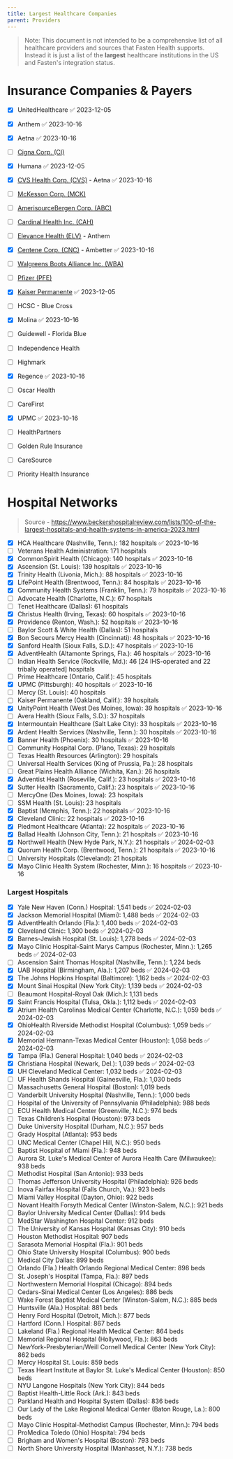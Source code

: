 ```yaml
---
title: Largest Healthcare Companies
parent: Providers
---
```


> Note: This document is not intended to be a comprehensive list of all healthcare providers and sources that Fasten Health supports. Instead it is just a list of the **largest** healthcare institutions in the US and Fasten's integration status. 

# Insurance Companies & Payers

- [x] UnitedHealthcare ✅ 2023-12-05
- [x] Anthem ✅ 2023-10-16
- [x] Aetna ✅ 2023-10-16
- [ ] [Cigna Corp. (CI)](https://www.investopedia.com/markets/quote?tvwidgetsymbol=CI)
- [x] Humana ✅ 2023-12-05
- [x] [CVS Health Corp. (CVS)](https://www.investopedia.com/markets/quote?tvwidgetsymbol=CVS) - Aetna ✅ 2023-10-16
- [ ] [McKesson Corp. (MCK)](https://www.investopedia.com/markets/quote?tvwidgetsymbol=MCK)
- [ ] [AmerisourceBergen Corp. (ABC)](https://www.investopedia.com/markets/quote?tvwidgetsymbol=ABC)
- [ ] [Cardinal Health Inc. (CAH)](https://www.investopedia.com/markets/quote?tvwidgetsymbol=CAH)
- [ ] [Elevance Health (ELV)](https://www.investopedia.com/markets/quote?tvwidgetsymbol=ELV) - Anthem
- [x] [Centene Corp. (CNC)](https://www.investopedia.com/markets/quote?tvwidgetsymbol=CNC) - Ambetter ✅ 2023-10-16
- [ ] [Walgreens Boots Alliance Inc. (WBA)](https://www.investopedia.com/markets/quote?tvwidgetsymbol=WBA)
- [ ] [Pfizer (PFE)](https://www.investopedia.com/markets/quote?tvwidgetsymbol=PFE)
- [x] [Kaiser Permanente](https://www.valuepenguin.com/largest-health-insurance-companies#kaiser "Kaiser Permanente") ✅ 2023-12-05
- [ ] HCSC - Blue Cross
- [x] Molina ✅ 2023-10-16
- [ ] Guidewell - Florida Blue
- [ ] Independence Health
- [ ] Highmark
- [x] Regence ✅ 2023-10-16
- [ ] Oscar Health
- [ ] CareFirst
- [x] UPMC ✅ 2023-10-16
- [ ] HealthPartners
- [ ] Golden Rule Insurance
- [ ] CareSource
- [ ] Priority Health Insurance


# Hospital Networks

> Source - https://www.beckershospitalreview.com/lists/100-of-the-largest-hospitals-and-health-systems-in-america-2023.html


- [x] HCA Healthcare (Nashville, Tenn.): 182 hospitals ✅ 2023-10-16
- [ ] Veterans Health Administration: 171 hospitals   
- [x] CommonSpirit Health (Chicago): 140 hospitals ✅ 2023-10-16
- [x] Ascension (St. Louis): 139 hospitals ✅ 2023-10-16
- [x] Trinity Health (Livonia, Mich.): 88 hospitals ✅ 2023-10-16
- [x] LifePoint Health (Brentwood, Tenn.): 84 hospitals ✅ 2023-10-16
- [x] Community Health Systems (Franklin, Tenn.): 79 hospitals ✅ 2023-10-16
- [ ] Advocate Health (Charlotte, N.C.): 67 hospitals   
- [ ] Tenet Healthcare (Dallas): 61 hospitals   
- [x] Christus Health (Irving, Texas): 60 hospitals ✅ 2023-10-16
- [x] Providence (Renton, Wash.): 52 hospitals ✅ 2023-10-16
- [ ] Baylor Scott & White Health (Dallas): 51 hospitals   
- [x] Bon Secours Mercy Health (Cincinnati): 48 hospitals ✅ 2023-10-16
- [x] Sanford Health (Sioux Falls, S.D.): 47 hospitals ✅ 2023-10-16
- [x] AdventHealth (Altamonte Springs, Fla.): 46 hospitals ✅ 2023-10-16
- [ ] Indian Health Service (Rockville, Md.): 46 [24 IHS-operated and 22 tribally operated] hospitals  
- [ ] Prime Healthcare (Ontario, Calif.): 45 hospitals   
- [x] UPMC (Pittsburgh): 40 hospitals ✅ 2023-10-16
- [ ] Mercy (St. Louis): 40 hospitals    
- [ ] Kaiser Permanente (Oakland, Calif.): 39 hospitals    
- [x] UnityPoint Health (West Des Moines, Iowa): 39 hospitals ✅ 2023-10-16
- [ ] Avera Health (Sioux Falls, S.D.): 37 hospitals    
- [x] Intermountain Healthcare (Salt Lake City): 33 hospitals ✅ 2023-10-16
- [x] Ardent Health Services (Nashville, Tenn.): 30 hospitals ✅ 2023-10-16
- [x] Banner Health (Phoenix): 30 hospitals ✅ 2023-10-16
- [ ] Community Hospital Corp. (Plano, Texas): 29 hospitals  
- [ ] Texas Health Resources (Arlington): 29 hospitals   
- [ ] Universal Health Services (King of Prussia, Pa.): 28 hospitals 
- [ ] Great Plains Health Alliance (Wichita, Kan.): 26 hospitals  
- [x] Adventist Health (Roseville, Calif.): 23 hospitals ✅ 2023-10-16
- [x] Sutter Health (Sacramento, Calif.): 23 hospitals ✅ 2023-10-16
- [ ] MercyOne (Des Moines, Iowa): 23 hospitals   
- [ ] SSM Health (St. Louis): 23 hospitals    
- [x] Baptist (Memphis, Tenn.): 22 hospitals ✅ 2023-10-16
- [x] Cleveland Clinic: 22 hospitals ✅ 2023-10-16
- [x] Piedmont Healthcare (Atlanta): 22 hospitals ✅ 2023-10-16
- [x] Ballad Health (Johnson City, Tenn.): 21 hospitals ✅ 2023-10-16
- [x] Northwell Health (New Hyde Park, N.Y.): 21 hospitals ✅ 2024-02-03
- [x] Quorum Health Corp. (Brentwood, Tenn.): 21 hospitals ✅ 2023-10-16
- [ ] University Hospitals (Cleveland): 21 hospitals   
- [x] Mayo Clinic Health System (Rochester, Minn.): 16 hospitals ✅ 2023-10-16

### **Largest Hospitals**

- [x] Yale New Haven (Conn.) Hospital: 1,541 beds ✅ 2024-02-03
- [x] Jackson Memorial Hospital (Miami): 1,488 beds ✅ 2024-02-03
- [x] AdventHealth Orlando (Fla.): 1,400 beds ✅ 2024-02-03
- [x] Cleveland Clinic: 1,300 beds ✅ 2024-02-03
- [x] Barnes-Jewish Hospital (St. Louis): 1,278 beds ✅ 2024-02-03
- [x] Mayo Clinic Hospital-Saint Marys Campus (Rochester, Minn.): 1,265 beds ✅ 2024-02-03
- [ ] Ascension Saint Thomas Hospital (Nashville, Tenn.): 1,224 beds  
- [x] UAB Hospital (Birmingham, Ala.): 1,207 beds ✅ 2024-02-03
- [x] The Johns Hopkins Hospital (Baltimore): 1,162 beds ✅ 2024-02-03
- [x] Mount Sinai Hospital (New York City): 1,139 beds ✅ 2024-02-03
- [ ] Beaumont Hospital-Royal Oak (Mich.): 1,131 beds   
- [x] Saint Francis Hospital (Tulsa, Okla.): 1,112 beds ✅ 2024-02-03
- [x] Atrium Health Carolinas Medical Center (Charlotte, N.C.): 1,059 beds ✅ 2024-02-03
- [x] OhioHealth Riverside Methodist Hospital (Columbus): 1,059 beds ✅ 2024-02-03
- [x] Memorial Hermann-Texas Medical Center (Houston): 1,058 beds ✅ 2024-02-03
- [x] Tampa (Fla.) General Hospital: 1,040 beds ✅ 2024-02-03
- [x] Christiana Hospital (Newark, Del.): 1,039 beds ✅ 2024-02-03
- [x] UH Cleveland Medical Center: 1,032 beds ✅ 2024-02-03
- [ ] UF Health Shands Hospital (Gainesville, Fla.): 1,030 beds  
- [ ] Massachusetts General Hospital (Boston): 1,019 beds   
- [ ] Vanderbilt University Hospital (Nashville, Tenn.): 1,000 beds   
- [ ] Hospital of the University of Pennsylvania (Philadelphia): 988 beds  
- [ ] ECU Health Medical Center (Greenville, N.C.): 974 beds   
- [ ] Texas Children’s Hospital (Houston): 973 beds  
- [ ] Duke University Hospital (Durham, N.C.): 957 beds  
- [ ] Grady Hospital (Atlanta): 953 beds  
- [ ] UNC Medical Center (Chapel Hill, N.C.): 950 beds   
- [ ] Baptist Hospital of Miami (Fla.): 948 beds  
- [ ] Aurora St. Luke's Medical Center of Aurora Health Care (Milwaukee): 938 beds  
- [ ] Methodist Hospital (San Antonio): 933 beds   
- [ ] Thomas Jefferson University Hospital (Philadelphia): 926 beds   
- [ ] Inova Fairfax Hospital (Falls Church, Va.): 923 beds   
- [ ] Miami Valley Hospital (Dayton, Ohio): 922 beds   
- [ ] Novant Health Forsyth Medical Center (Winston-Salem, N.C.): 921 beds   
- [ ] Baylor University Medical Center (Dallas): 914 beds  
- [ ] MedStar Washington Hospital Center: 912 beds   
- [ ] The University of Kansas Hospital (Kansas City): 910 beds  
- [ ] Houston Methodist Hospital: 907 beds
- [ ] Sarasota Memorial Hospital (Fla.): 901 beds  
- [ ] Ohio State University Hospital (Columbus): 900 beds   
- [ ] Medical City Dallas: 899 beds 
- [ ] Orlando (Fla.) Health Orlando Regional Medical Center: 898 beds  
- [ ] St. Joseph's Hospital (Tampa, Fla.): 897 beds  
- [ ] Northwestern Memorial Hospital (Chicago): 894 beds   
- [ ] Cedars-Sinai Medical Center (Los Angeles): 886 beds   
- [ ] Wake Forest Baptist Medical Center (Winston-Salem, N.C.): 885 beds   
- [ ] Huntsville (Ala.) Hospital: 881 beds   
- [ ] Henry Ford Hospital (Detroit, Mich.): 877 beds  
- [ ] Hartford (Conn.) Hospital: 867 beds   
- [ ] Lakeland (Fla.) Regional Health Medical Center: 864 beds 
- [ ] Memorial Regional Hospital (Hollywood, Fla.): 863 beds  
- [ ] NewYork-Presbyterian/Weill Cornell Medical Center (New York City): 862 beds   
- [ ] Mercy Hospital St. Louis: 859 beds   
- [ ] Texas Heart Institute at Baylor St. Luke's Medical Center (Houston): 850 beds   
- [ ] NYU Langone Hospitals (New York City): 844 beds   
- [ ] Baptist Health-Little Rock (Ark.): 843 beds   
- [ ] Parkland Health and Hospital System (Dallas): 836 beds   
- [ ] Our Lady of the Lake Regional Medical Center (Baton Rouge, La.): 800 beds  
- [ ] Mayo Clinic Hospital-Methodist Campus (Rochester, Minn.): 794 beds   
- [ ] ProMedica Toledo (Ohio) Hospital: 794 beds   
- [ ] Brigham and Women's Hospital (Boston): 793 beds
- [ ] North Shore University Hospital (Manhasset, N.Y.): 738 beds
